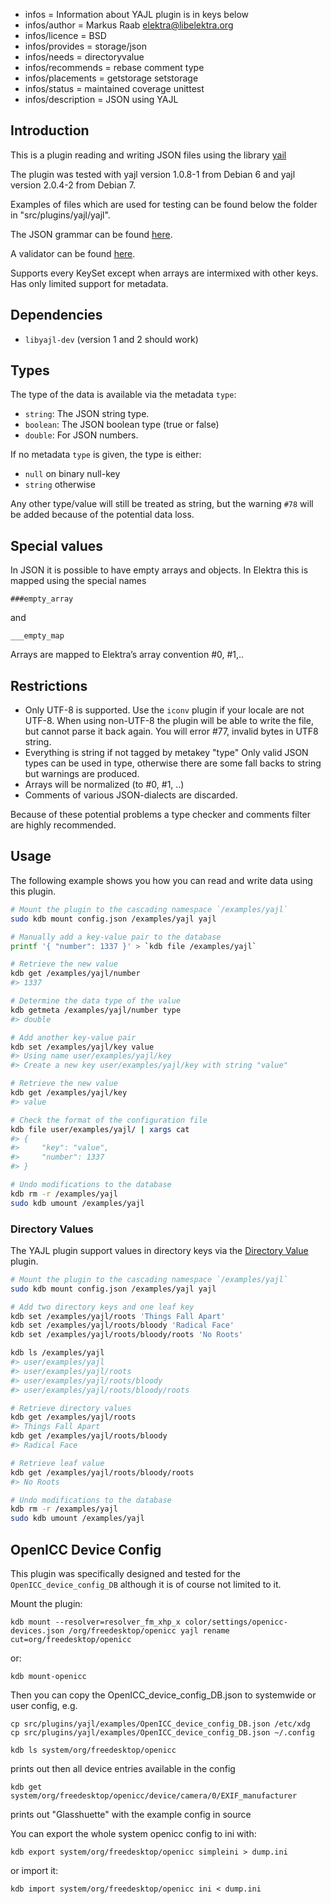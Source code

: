 - infos = Information about YAJL plugin is in keys below
- infos/author = Markus Raab <elektra@libelektra.org>
- infos/licence = BSD
- infos/provides = storage/json
- infos/needs = directoryvalue
- infos/recommends = rebase comment type
- infos/placements = getstorage setstorage
- infos/status = maintained coverage unittest
- infos/description = JSON using YAJL

## Introduction

This is a plugin reading and writing JSON files
using the library [yail](http://lloyd.github.com/yajl/)

The plugin was tested with yajl version 1.0.8-1 from Debian 6
and yajl version 2.0.4-2 from Debian 7.

Examples of files which are used for testing can be found
below the folder in "src/plugins/yajl/yajl".

The JSON grammar can be found [here](http://www.ietf.org/rfc/rfc4627.txt).

A validator can be found [here](http://jsonlint.com/).

Supports every KeySet except when arrays are intermixed with other keys.
Has only limited support for metadata.

## Dependencies

- `libyajl-dev` (version 1 and 2 should work)

## Types

The type of the data is available via the metadata `type`:

- `string`:
  The JSON string type.
- `boolean`:
  The JSON boolean type (true or false)
- `double`:
  For JSON numbers.

If no metadata `type` is given, the type is either:

- `null` on binary null-key
- `string` otherwise

Any other type/value will still be treated as string, but
the warning `#78` will be added because of the potential
data loss.

## Special values

In JSON it is possible to have empty arrays and objects.
In Elektra this is mapped using the special names

    ###empty_array

and

    ___empty_map

Arrays are mapped to Elektra’s array convention #0, #1,..

## Restrictions

- Only UTF-8 is supported. Use the `iconv` plugin if your locale are
  not UTF-8. When using non-UTF-8 the plugin will be able to write
  the file, but cannot parse it back again. You will error #77,
  invalid bytes in UTF8 string.
- Everything is string if not tagged by metakey "type"
  Only valid JSON types can be used in type, otherwise there are some
  fall backs to string but warnings are produced.
- Arrays will be normalized (to #0, #1, ..)
- Comments of various JSON-dialects are discarded.

Because of these potential problems a type checker
and comments filter are highly recommended.

## Usage

The following example shows you how you can read and write data using this plugin.

```sh
# Mount the plugin to the cascading namespace `/examples/yajl`
sudo kdb mount config.json /examples/yajl yajl

# Manually add a key-value pair to the database
printf '{ "number": 1337 }' > `kdb file /examples/yajl`

# Retrieve the new value
kdb get /examples/yajl/number
#> 1337

# Determine the data type of the value
kdb getmeta /examples/yajl/number type
#> double

# Add another key-value pair
kdb set /examples/yajl/key value
#> Using name user/examples/yajl/key
#> Create a new key user/examples/yajl/key with string "value"

# Retrieve the new value
kdb get /examples/yajl/key
#> value

# Check the format of the configuration file
kdb file user/examples/yajl/ | xargs cat
#> {
#>     "key": "value",
#>     "number": 1337
#> }

# Undo modifications to the database
kdb rm -r /examples/yajl
sudo kdb umount /examples/yajl
```

### Directory Values

The YAJL plugin support values in directory keys via the [Directory Value](../directoryvalue/) plugin.

```sh
# Mount the plugin to the cascading namespace `/examples/yajl`
sudo kdb mount config.json /examples/yajl yajl

# Add two directory keys and one leaf key
kdb set /examples/yajl/roots 'Things Fall Apart'
kdb set /examples/yajl/roots/bloody 'Radical Face'
kdb set /examples/yajl/roots/bloody/roots 'No Roots'

kdb ls /examples/yajl
#> user/examples/yajl
#> user/examples/yajl/roots
#> user/examples/yajl/roots/bloody
#> user/examples/yajl/roots/bloody/roots

# Retrieve directory values
kdb get /examples/yajl/roots
#> Things Fall Apart
kdb get /examples/yajl/roots/bloody
#> Radical Face

# Retrieve leaf value
kdb get /examples/yajl/roots/bloody/roots
#> No Roots

# Undo modifications to the database
kdb rm -r /examples/yajl
sudo kdb umount /examples/yajl
```

## OpenICC Device Config

This plugin was specifically designed and tested for the
`OpenICC_device_config_DB` although it is of course not limited
to it.

Mount the plugin:

    kdb mount --resolver=resolver_fm_xhp_x color/settings/openicc-devices.json /org/freedesktop/openicc yajl rename cut=org/freedesktop/openicc

or:

    kdb mount-openicc

Then you can copy the OpenICC_device_config_DB.json
to systemwide or user config, e.g.

    cp src/plugins/yajl/examples/OpenICC_device_config_DB.json /etc/xdg
    cp src/plugins/yajl/examples/OpenICC_device_config_DB.json ~/.config

    kdb ls system/org/freedesktop/openicc

prints out then all device entries available in the config

    kdb get system/org/freedesktop/openicc/device/camera/0/EXIF_manufacturer

prints out "Glasshuette" with the example config in source

You can export the whole system openicc config to ini with:

    kdb export system/org/freedesktop/openicc simpleini > dump.ini

or import it:

    kdb import system/org/freedesktop/openicc ini < dump.ini


